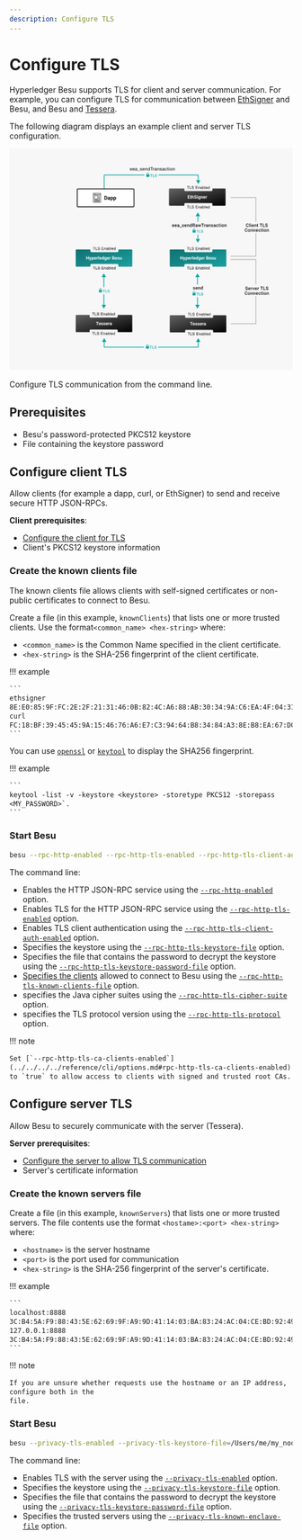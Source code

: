 ```yaml
---
description: Configure TLS
---
```


# Configure TLS

Hyperledger Besu supports TLS for client and server communication. For example, you can
configure TLS for communication between
[EthSigner](https://docs.ethsigner.consensys.net/en/latest/Concepts/TLS/) and Besu, and Besu and
[Tessera](https://docs.tessera.consensys.net/HowTo/Configure/TLS/).

The following diagram displays an example client and server TLS configuration.

![Besu client and server TLS](../../../../images/Besu_TLS.png)

Configure TLS communication from the command line.

## Prerequisites

* Besu's password-protected PKCS12 keystore
* File containing the keystore password

## Configure client TLS

Allow clients (for example a dapp, curl, or EthSigner) to send and receive secure HTTP JSON-RPCs.

**Client prerequisites**:

* [Configure the client for TLS]
* Client's PKCS12 keystore information

### Create the known clients file

The known clients file allows clients with self-signed certificates or non-public certificates to
connect to Besu.

Create a file (in this example, `knownClients`) that lists one or more trusted clients. Use the
format`<common_name> <hex-string>` where:

* `<common_name>` is the Common Name specified in the client certificate.
* `<hex-string>` is the SHA-256 fingerprint of the client certificate.

!!! example

    ```
    ethsigner 8E:E0:85:9F:FC:2E:2F:21:31:46:0B:82:4C:A6:88:AB:30:34:9A:C6:EA:4F:04:31:ED:0F:69:A7:B5:C2:2F:A7
    curl FC:18:BF:39:45:45:9A:15:46:76:A6:E7:C3:94:64:B8:34:84:A3:8E:B8:EA:67:DC:61:C0:29:E6:38:B8:B7:99
    ```

You can use [`openssl`](https://www.openssl.org/) or
[`keytool`](https://docs.oracle.com/javase/6/docs/technotes/tools/solaris/keytool.html) to display
the SHA256 fingerprint.

!!! example

    ```
    keytool -list -v -keystore <keystore> -storetype PKCS12 -storepass <MY_PASSWORD>`.
    ```

### Start Besu

```bash
besu --rpc-http-enabled --rpc-http-tls-enabled --rpc-http-tls-client-auth-enabled --rpc-http-tls-keystore-file=/Users/me/my_node/keystore.pfx --rpc-http-tls-keystore-password-file=/Users/me/my_node/keystorePassword --rpc-http-tls-known-clients-file=/Users/me/my_node/knownClients --rpc-http-tls-cipher-suite=TLS_AES_256_GCM_SHA384 --rpc-http-tls-protocol=TLSv1.3,TLSv1.2
```

The command line:

* Enables the HTTP JSON-RPC service using the
  [`--rpc-http-enabled`](../../../../public-networks/reference/cli/options.md#rpc-http-enabled) option.
* Enables TLS for the HTTP JSON-RPC service using the
  [`--rpc-http-tls-enabled`](../../../../public-networks/reference/cli/options.md#rpc-http-tls-enabled) option.
* Enables TLS client authentication using the
  [`--rpc-http-tls-client-auth-enabled`](../../../../public-networks/reference/cli/options.md#rpc-http-tls-client-auth-enabled) option.
* Specifies the keystore using the
  [`--rpc-http-tls-keystore-file`](../../../../public-networks/reference/cli/options.md#rpc-http-tls-keystore-file)
  option.
* Specifies the file that contains the password to decrypt the keystore using the
  [`--rpc-http-tls-keystore-password-file`](../../../../public-networks/reference/cli/options.md#rpc-http-tls-keystore-password-file) option.
* [Specifies the clients](#create-the-known-clients-file) allowed to connect to Besu using the
  [`--rpc-http-tls-known-clients-file`](../../../../public-networks/reference/cli/options.md#rpc-http-tls-known-clients-file) option.
* specifies the Java cipher suites using the
  [`--rpc-http-tls-cipher-suite`](../../../../public-networks/reference/cli/options.md#rpc-http-tls-cipher-suite) option.
* specifies the TLS protocol version using the
  [`--rpc-http-tls-protocol`](../../../../public-networks/reference/cli/options.md#rpc-http-tls-protocol) option.

!!! note

    Set [`--rpc-http-tls-ca-clients-enabled`](../../../../reference/cli/options.md#rpc-http-tls-ca-clients-enabled)
    to `true` to allow access to clients with signed and trusted root CAs.

## Configure server TLS

Allow Besu to securely communicate with the server (Tessera).

**Server prerequisites**:

* [Configure the server to allow TLS communication]
* Server's certificate information

### Create the known servers file

Create a file (in this example, `knownServers`) that lists one or more trusted servers. The file
contents use the format `<hostame>:<port> <hex-string>` where:

* `<hostname>` is the server hostname
* `<port>` is the port used for communication
* `<hex-string>` is the SHA-256 fingerprint of the server's certificate.

!!! example

    ```
    localhost:8888 3C:B4:5A:F9:88:43:5E:62:69:9F:A9:9D:41:14:03:BA:83:24:AC:04:CE:BD:92:49:1B:8D:B2:A4:86:39:4C:AC
    127.0.0.1:8888 3C:B4:5A:F9:88:43:5E:62:69:9F:A9:9D:41:14:03:BA:83:24:AC:04:CE:BD:92:49:1B:8D:B2:A4:86:39:4C:AC
    ```

!!! note

    If you are unsure whether requests use the hostname or an IP address, configure both in the
    file.

### Start Besu

```bash
besu --privacy-tls-enabled --privacy-tls-keystore-file=/Users/me/my_node/keystore.pfx --privacy-tls-keystore-password-file=/Users/me/my_node/keystorePassword --privacy-tls-known-enclave-file=/Users/me/my_node/knownServers
```

The command line:

* Enables TLS with the server using the
  [`--privacy-tls-enabled`](../../../../public-networks/reference/cli/options.md#privacy-tls-enabled) option.
* Specifies the keystore using the
  [`--privacy-tls-keystore-file`](../../../../public-networks/reference/cli/options.md#privacy-tls-keystore-file)
  option.
* Specifies the file that contains the password to decrypt the keystore using the
  [`--privacy-tls-keystore-password-file`](../../../../public-networks/reference/cli/options.md#privacy-tls-keystore-password-file) option.
* Specifies the trusted servers using the
  [`--privacy-tls-known-enclave-file`](../../../../public-networks/reference/cli/options.md#privacy-tls-known-enclave-file) option.

<!-- Links -->
[Configure the client for TLS]: https://docs.ethsigner.consensys.net/en/latest/HowTo/Configure-TLS/#server-tls-connection
[Configure the server to allow TLS communication]: https://docs.tessera.consensys.net/HowTo/Configure/TLS/
